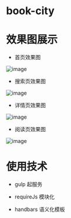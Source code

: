 # book-city

# 效果图展示

- 首页效果图

![image](https://typeofyh.github.io/bookCitys/page/home.png)

- 搜索页效果图

![image](https://typeofyh.github.io/bookCitys/page/search.png)

- 详情页效果图

![image](https://typeofyh.github.io/bookCitys/page/detail.png)

- 阅读页效果图

![image](https://typeofyh.github.io/bookCitys/page/read.png)

# 使用技术

- gulp 起服务

- requireJs 模块化

- handbars 语义化模板

 
